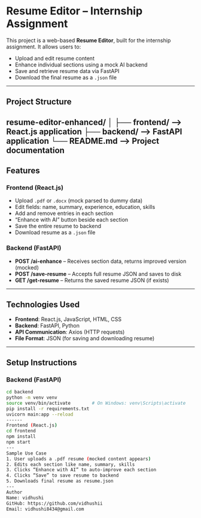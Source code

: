 # Resume Editor – Internship Assignment
This project is a web-based **Resume Editor**, built for the internship assignment. It allows users to:
- Upload and edit resume content
- Enhance individual sections using a mock AI backend
- Save and retrieve resume data via FastAPI
- Download the final resume as a `.json` file
---
## Project Structure
resume-editor-enhanced/
│
├── frontend/ --> React.js application
├── backend/ --> FastAPI application
└── README.md --> Project documentation
---
## Features
### Frontend (React.js)
- Upload `.pdf` or `.docx` (mock parsed to dummy data)
- Edit fields: name, summary, experience, education, skills
- Add and remove entries in each section
- “Enhance with AI” button beside each section
- Save the entire resume to backend
- Download resume as a `.json` file
### Backend (FastAPI)
- **POST /ai-enhance** – Receives section data, returns improved version (mocked)
- **POST /save-resume** – Accepts full resume JSON and saves to disk
- **GET /get-resume** – Returns the saved resume JSON (if exists)
---
## Technologies Used

- **Frontend**: React.js, JavaScript, HTML, CSS
- **Backend**: FastAPI, Python
- **API Communication**: Axios (HTTP requests)
- **File Format**: JSON (for saving and downloading resume)
---
## Setup Instructions
### Backend (FastAPI)
```bash
cd backend
python -m venv venv
source venv/bin/activate        # On Windows: venv\Scripts\activate
pip install -r requirements.txt
uvicorn main:app --reload
------
Frontend (React.js)
cd frontend
npm install
npm start
---
Sample Use Case
1. User uploads a .pdf resume (mocked content appears)
2. Edits each section like name, summary, skills
3. Clicks “Enhance with AI” to auto-improve each section
4. Clicks “Save” to save resume to backend
5. Downloads final resume as resume.json
---
Author
Name: vidhushi
GitHub: https://github.com/vidhushii
Email: vidhushi8434@gmail.com

